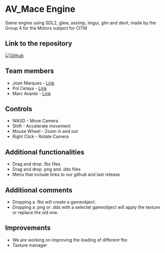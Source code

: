 # AV_Mace Engine
Game engine using SDL2, glew, assimp, imgui, glm and devil, made by the Group 4 for the Motors subject for CITM

## Link to the repository

[![Github](https://static.vecteezy.com/system/resources/thumbnails/016/833/880/small_2x/github-logo-git-hub-icon-with-text-on-white-background-free-vector.jpg)](https://github.com/CITM-UPC/AV-Mace_Engine)


## Team members

- Joan Marques - [Link](https://github.com/joanmarquesbesses)
- Pol Celaya - [Link](https://github.com/pcelaya)
- Marc Avante - [Link](https://github.com/MarcoXAvante)

## Controls

- WASD - Move Camera
- Shift - Accelerate movement
- Mouse Wheel - Zoom in and out
- Right Click - Rotate Camera

## Additional functionalities
- Drag and drop .fbx files
- Drag and drop .png and .dds files
- Menu that include links to our github and last release

## Additional comments
- Dropping a .fbx will create a gameobject.
- Dropping a .png or .dds with a selectet gameobject will apply the texture or replace the old one.

## Improvements
- We are working on improving the loading of different fbx
- Taxture manager
